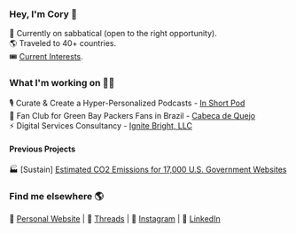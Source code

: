 ### Hey, I'm Cory 👋

💆 Currently on sabbatical (open to the right opportunity). <br>
🌎 Traveled to 40+ countries. <br>
🎟 [Current Interests](interests.md).

### What I'm working on 👨‍💻

🎙️ Curate & Create a Hyper-Personalized Podcasts - [In Short Pod](https://inshortpod.com) <br>
🧀 Fan Club for Green Bay Packers Fans in Brazil - [Cabeca de Quejo](https://cabecadequeijo.com) <br>
⚡ Digital Services Consultancy - [Ignite Bright, LLC](https://ignitebright.com) <br>

#### Previous Projects
🏭 [Sustain] [Estimated CO2 Emissions for 17,000 U.S. Government Websites](https://co2.ignitebright.com)<br>

### Find me elsewhere 🌎
🚀 [Personal Website](https://corytrimm.com) | 🧵 [Threads](https://twitter.com/journey.unknown) | 📸 [Instagram](https://instagram.com/journey.unknown) | 💼 [LinkedIn](https://www.linkedin.com/in/cory-trimm) <br>

<!--
**ctrimm/ctrimm** is a ✨ _special_ ✨ repository because its `README.md` (this file) appears on your GitHub profile.

Here are some ideas to get you started:

- 🔭 I’m currently working on ...
- 🌱 I’m currently learning ...
- 👯 I’m looking to collaborate on ...
- 🤔 I’m looking for help with ...
- 💬 Ask me about ...
- 📫 How to reach me: ...
- 😄 Pronouns: ...
- ⚡ Fun fact: ...
-->
